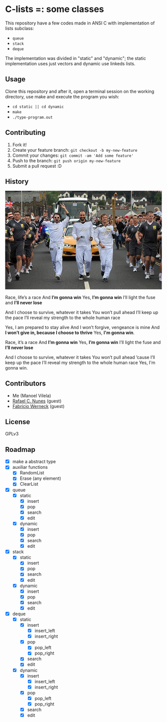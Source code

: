 # C-lists =: some classes 

This repository have a few codes made in ANSI C with implementation of lists subclass:
  * `queue`
  * `stack`
  * `deque`

The implementation was divided in "static" and "dynamic"; the static implementation uses just vectors and dynamic use linkeds lists.

## Usage

Clone this repository and after it, open a terminal session on the working directory, use make and execute the program you wish:
  
  * `cd static || cd dynamic`
  * `make`
  * `./type-program.out`

## Contributing

1. Fork it!
2. Create your feature branch: `git checkout -b my-new-feature`
3. Commit your changes: `git commit -am 'Add some feature'`
4. Push to the branch: `git push origin my-new-feature`
5. Submit a pull request :D

## History

![my-delicious-state](survival.jpg)

Race, life’s a race
And **I’m gonna win**
Yes, **I’m gonna win**
I’ll light the fuse and **I’ll never lose**

And I choose to survive, whatever it takes
You won’t pull ahead
I’ll keep up the pace
I’ll reveal my strength to the whole human race

Yes, I am prepared to stay alive
And I won’t forgive, vengeance is mine
And **I won’t give in, because I choose to thrive**
Yes, **I'm gonna win**.

Race, it’s a race
And **I’m gonna win**
Yes, **I’m gonna win**
I’ll light the fuse and **I’ll never lose**

And I choose to survive, whatever it takes
You won’t pull ahead ’cause I’ll keep up the pace
I’ll reveal my strength to the whole human race
Yes, I'm gonna win.


## Contributors
  * Me (Manoel Vilela)
  * [Rafael C. Nunes](https://github.com/rafaelcn) (guest)
  * [Fabrício Werneck](https://github.com/Fawers) (guest)

## License

GPLv3

## Roadmap
  - [X] make a abstract type
  - [X] auxiliar functions
    - [X] RandomList
    - [X] Erase (any element)
    - [X] ClearList
  - [X] queue
    - [X] static
      - [X] insert
      - [X] pop
      - [X] search
      - [X] edit
    - [X] dynamic
      - [X] insert
      - [X] pop
      - [X] search
      - [X] edit
  - [X] stack
    - [X] static
      - [X] insert
      - [X] pop
      - [X] search
      - [X] edit
    - [X] dynamic
      - [X] insert
      - [X] pop
      - [X] search
      - [X] edit
  - [x] deque
    - [X] static
      - [X] insert
        - [X] insert_left
        - [X] insert_right
      - [X] pop
        - [X] pop_left
        - [X] pop_right
      - [X] search
      - [X] edit
    - [X] dynamic
      - [X] insert
        - [X] insert_left
        - [X] insert_right
      - [X] pop
        - [X] pop_left
        - [X] pop_right
      - [X] search
      - [X] edit
